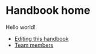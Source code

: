 # Handbook home

Hello world!

- [Editing this handbook](./editing/)
- [Team members](./company/team)